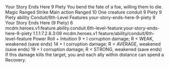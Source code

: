 <ability>
  <name>Your Story Ends Here</name>
  <cost>9 Piety</cost>
  <flavor>You bend the fate of a foe, willing them to die.</flavor>
  <keywords>
    <keyword>Magic</keyword>
    <keyword>Ranged</keyword>
    <keyword>Strike</keyword>
  </keywords>
  <type>Main action</type>
  <distance>Ranged 10</distance>
  <target>One creature</target>
  <metadata>
    <class>conduit</class>
    <cost>9 Piety</cost>
    <cost_amount>9</cost_amount>
    <cost_resource>Piety</cost_resource>
    <feature_type>ability</feature_type>
    <file_dpath>Conduit/6th-Level Features</file_dpath>
    <item_id>your-story-ends-here-9-piety</item_id>
    <item_index>9</item_index>
    <item_name>Your Story Ends Here (9 Piety)</item_name>
    <level>6</level>
    <scc>mcdm.heroes.v1:feature.ability.conduit.6th-level-feature:your-story-ends-here-9-piety</scc>
    <scdc>1.1.1:7.2.8.3:09</scdc>
    <source>mcdm.heroes.v1</source>
    <type>feature/ability/conduit/6th-level-feature</type>
  </metadata>
  <effects>
    <effect type="roll">
      <roll>Power Roll + Intuition</roll>
      <t1>9 + I corruption damage; R &lt; WEAK, weakened (save ends)</t1>
      <t2>14 + I corruption damage; R &lt; AVERAGE, weakened (save ends)</t2>
      <t3>19 + I corruption damage; R &lt; STRONG, weakened (save ends)</t3>
    </effect>
    <effect type="mundane">If this damage kills the target, you and each ally within distance can spend a Recovery.</effect>
  </effects>
</ability>

